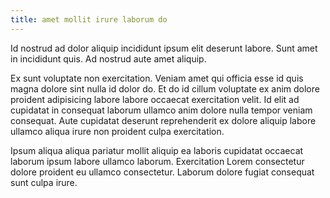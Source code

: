 ```yaml
---
title: amet mollit irure laborum do
---
```


Id nostrud ad dolor aliquip incididunt ipsum elit deserunt labore. Sunt amet in incididunt quis. Ad nostrud aute amet aliquip.

Ex sunt voluptate non exercitation. Veniam amet qui officia esse id quis magna dolore sint nulla id dolor do. Et do id cillum voluptate ex anim dolore proident adipisicing labore labore occaecat exercitation velit. Id elit ad cupidatat in consequat laborum ullamco anim dolore nulla tempor veniam consequat. Aute cupidatat deserunt reprehenderit ex dolore aliquip labore ullamco aliqua irure non proident culpa exercitation.

Ipsum aliqua aliqua pariatur mollit aliquip ea laboris cupidatat occaecat laborum ipsum labore ullamco laborum. Exercitation Lorem consectetur dolore proident eu ullamco consectetur. Laborum dolore fugiat consequat sunt culpa irure.